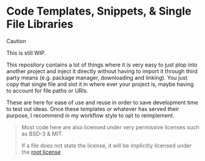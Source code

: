 # Code Templates, Snippets, & Single File Libraries

> [!CAUTION]
> This is still WIP.

This repository contains a lot of things where it is very easy to just plop into another project
and inject it directly without having to import it through third party means (e.g. package manager,
downloading and linking). You just copy that single file and slot it in where ever your project is,
maybe having to account for file paths or URIs.

These are here for ease of use and reuse in order to save development time to test out ideas. Once
these templates or whatever has served their purpose, I recommend in my workflow style to opt to
reimplement.

> Most code here are also licensed under very permissive licenses such as BSD-3 & MIT.
>
> If a file does not state the license, it will be implicitly licensed under the [root license](./LICENSE)

